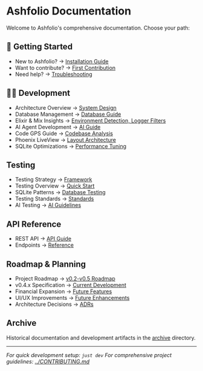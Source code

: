 # Ashfolio Documentation

Welcome to Ashfolio's comprehensive documentation. Choose your path:

## 🚀 Getting Started

- New to Ashfolio? → [Installation Guide](getting-started/installation.md)
- Want to contribute? → [First Contribution](getting-started/first-contribution.md)
- Need help? → [Troubleshooting](getting-started/troubleshooting.md)

## 👩‍💻 Development

- Architecture Overview → [System Design](development/architecture.md)
- Database Management → [Database Guide](development/database-management.md)
- Elixir & Mix Insights → [Environment Detection, Logger Filters](development/elixir-mix-insights.md)
- AI Agent Development → [AI Guide](development/ai-agent-guide.md)
- Code GPS Guide → [Codebase Analysis](development/code-gps-guide.md)
- Phoenix LiveView → [Layout Architecture](development/phoenix-liveview-layouts.md)
- SQLite Optimizations → [Performance Tuning](development/sqlite-optimizations.md)

## Testing

- Testing Strategy → [Framework](TESTING_STRATEGY.md)
- Testing Overview → [Quick Start](testing/README.md)
- SQLite Patterns → [Database Testing](testing/patterns.md)
- Testing Standards → [Standards](testing/standards.md)
- AI Testing → [AI Guidelines](testing/ai-testing.md)

## API Reference

- REST API → [API Guide](api/rest-api.md)
- Endpoints → [Reference](api/endpoints.md)

## Roadmap & Planning

- Project Roadmap → [v0.2-v0.5 Roadmap](roadmap/v0.2-v0.5-roadmap.md)
- v0.4.x Specification → [Current Development](roadmap/v0.4.x-specification.md)
- Financial Expansion → [Future Features](roadmap/financial-expansion-roadmap.md)
- UI/UX Improvements → [Future Enhancements](roadmap/ui-ux-improvements.md)
- Architecture Decisions → [ADRs](architecture/)

## Archive

Historical documentation and development artifacts in the [archive](archive/) directory.

---

_For quick development setup: `just dev`_
_For comprehensive project guidelines: [../CONTRIBUTING.md](../CONTRIBUTING.md)_
